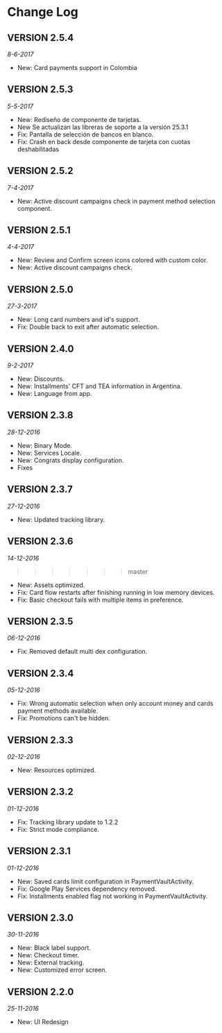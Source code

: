 Change Log
==========
## VERSION 2.5.4

_8-6-2017_

* New: Card payments support in Colombia

## VERSION 2.5.3

_5-5-2017_

* New: Rediseño de componente de tarjetas.
* New Se actualizan las libreras de soporte a la versión 25.3.1
* Fix: Pantalla de selección de bancos en blanco.
* Fix: Crash en back desde componente de tarjeta con cuotas deshabilitadas

## VERSION 2.5.2

_7-4-2017_
* New: Active discount campaigns check in payment method selection component.

## VERSION 2.5.1

_4-4-2017_
* New: Review and Confirm screen icons colored with custom color.
* New: Active discount campaigns check.

## VERSION 2.5.0

_27-3-2017_
* New: Long card numbers and id's support.
* Fix: Double back to exit after automatic selection.

## VERSION 2.4.0

_9-2-2017_

* New: Discounts.
* New: Installments' CFT and TEA information in Argentina.
* New: Language from app.

## VERSION 2.3.8

_28-12-2016_

* New: Binary Mode.
* New: Services Locale.
* New: Congrats display configuration.
* Fixes

## VERSION 2.3.7

_27-12-2016_

* New: Updated tracking library.

## VERSION 2.3.6

_14-12-2016_

>>>>>>> master
* New: Assets optimized.
* Fix: Card flow restarts after finishing running in low memory devices.
* Fix: Basic checkout fails with multiple items in preference.

## VERSION 2.3.5

_06-12-2016_

* Fix: Removed default multi dex configuration.

## VERSION 2.3.4

_05-12-2016_

* Fix: Wrong automatic selection when only account money and cards payment methods available.
* Fix: Promotions can't be hidden.

## VERSION 2.3.3

_02-12-2016_

* New: Resources optimized.

## VERSION 2.3.2

_01-12-2016_

* Fix: Tracking library update to 1.2.2
* Fix: Strict mode compliance.

## VERSION 2.3.1

_01-12-2016_

* New: Saved cards limit configuration in PaymentVaultActivity.
* Fix: Google Play Services dependency removed.
* Fix: Installments enabled flag not working in PaymentVaultActivity.

## VERSION 2.3.0

_30-11-2016_

* New: Black label support.
* New: Checkout timer.
* New: External tracking.
* New: Customized error screen.

## VERSION 2.2.0

_25-11-2016_

* New: UI Redesign
